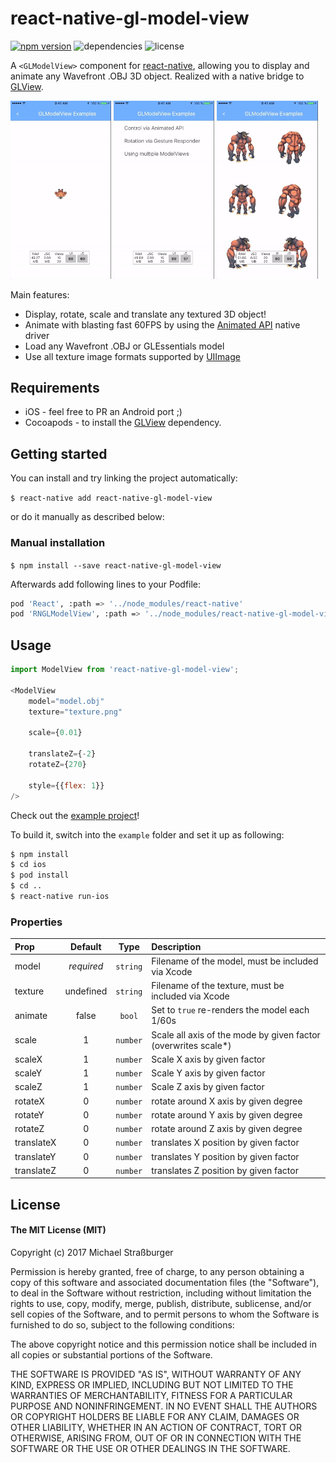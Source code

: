# react-native-gl-model-view

[![npm version](https://badge.fury.io/js/react-native-gl-model-view.svg)](https://badge.fury.io/js/react-native-gl-model-view)
![dependencies](https://david-dm.org/rastapasta/react-native-gl-model-view.svg)
![license](https://img.shields.io/github/license/rastapasta/react-native-gl-model-view.svg)

A `<GLModelView>` component for [react-native](github.com/facebook/react-native/), allowing you to
display and animate any Wavefront .OBJ 3D object. Realized with a native bridge to [GLView](https://github.com/nicklockwood/GLView).

<img src="docs/AnimatedAPI.gif" width="32%"/> <img src="docs/GestureResponder.gif" width="32%"/> <img src="docs/Multiple.gif" width="32%" />

Main features:

* Display, rotate, scale and translate any textured 3D object!
* Animate with blasting fast 60FPS by using the [Animated API](https://facebook.github.io/react-native/docs/animations.html#using-the-native-driver) native driver
* Load any Wavefront .OBJ or GLEssentials model
* Use all texture image formats supported by [UIImage](https://developer.apple.com/library/content/documentation/2DDrawing/Conceptual/DrawingPrintingiOS/LoadingImages/LoadingImages.html#//apple_ref/doc/uid/TP40010156-CH17-SW8)

## Requirements

* iOS - feel free to PR an Android port ;)
* Cocoapods - to install the [GLView](https://github.com/nicklockwood/GLView) dependency.

## Getting started

You can install and try linking the project automatically:

`$ react-native add react-native-gl-model-view`

or do it manually as described below:

### Manual installation

`$ npm install --save react-native-gl-model-view`

Afterwards add following lines to your Podfile:

```sh
pod 'React', :path => '../node_modules/react-native'
pod 'RNGLModelView', :path => '../node_modules/react-native-gl-model-view'
```

## Usage

```javascript
import ModelView from 'react-native-gl-model-view';

<ModelView
    model="model.obj"
    texture="texture.png"

    scale={0.01}

    translateZ={-2}
    rotateZ={270}

    style={{flex: 1}}
/>
```

Check out the [example project](https://github.com/rastapasta/react-native-gl-model-view/tree/master/example)!

To build it, switch into the `example` folder and set it up as following:

```sh
$ npm install
$ cd ios
$ pod install
$ cd ..
$ react-native run-ios
```

### Properties

| Prop  | Default  | Type | Description |
| :------------ |:---------------:| :---------------:| :-----|
| model | *required* | `string` | Filename of the model, must be included via Xcode |
| texture | undefined | `string` | Filename of the texture, must be included via Xcode |
| animate | false | `bool` | Set to `true` re-renders the model each 1/60s |
| scale | 1 | `number` | Scale all axis of the mode by given factor (overwrites scale*)|
| scaleX | 1 | `number` | Scale X axis by given factor |
| scaleY | 1 | `number` | Scale Y axis by given factor |
| scaleZ | 1 | `number` | Scale Z axis by given factor |
| rotateX | 0 | `number` | rotate around X axis by given degree |
| rotateY | 0 | `number` | rotate around Y axis by given degree |
| rotateZ | 0 | `number` | rotate around Z axis by given degree |
| translateX | 0 | `number` | translates X position by given factor |
| translateY | 0 | `number` | translates Y position by given factor |
| translateZ | 0 | `number` | translates Z position by given factor |

## License

#### The MIT License (MIT)

Copyright (c) 2017 Michael Straßburger

Permission is hereby granted, free of charge, to any person obtaining a copy of this software and associated documentation files (the "Software"), to deal in the Software without restriction, including without limitation the rights to use, copy, modify, merge, publish, distribute, sublicense, and/or sell copies of the Software, and to permit persons to whom the Software is furnished to do so, subject to the following conditions:

The above copyright notice and this permission notice shall be included in all copies or substantial portions of the Software.

THE SOFTWARE IS PROVIDED "AS IS", WITHOUT WARRANTY OF ANY KIND, EXPRESS OR IMPLIED, INCLUDING BUT NOT LIMITED TO THE WARRANTIES OF MERCHANTABILITY, FITNESS FOR A PARTICULAR PURPOSE AND NONINFRINGEMENT. IN NO EVENT SHALL THE AUTHORS OR COPYRIGHT HOLDERS BE LIABLE FOR ANY CLAIM, DAMAGES OR OTHER LIABILITY, WHETHER IN AN ACTION OF CONTRACT, TORT OR OTHERWISE, ARISING FROM, OUT OF OR IN CONNECTION WITH THE SOFTWARE OR THE USE OR OTHER DEALINGS IN THE SOFTWARE.
